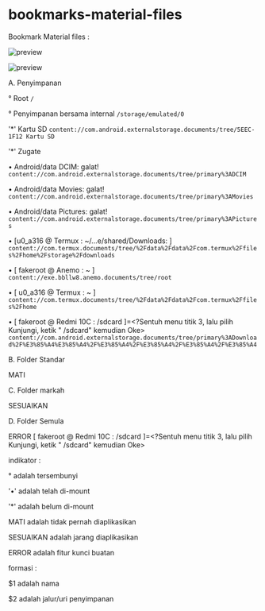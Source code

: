 # bookmarks-material-files

Bookmark Material files :

![preview](./asset/preview.png)

![preview](./asset/preview_1.png)

A. Penyimpanan 

° Root ```/```

° Penyimpanan bersama internal ```/storage/emulated/0```

'*' Kartu SD ```content://com.android.externalstorage.documents/tree/5EEC-1F12 Kartu SD```

'*' Zugate ``` ```

• Android/data DCIM: galat! ```content://com.android.externalstorage.documents/tree/primary%3ADCIM``` 

• Android/data Movies: galat! ```content://com.android.externalstorage.documents/tree/primary%3AMovies```

• Android/data Pictures: galat! ```content://com.android.externalstorage.documents/tree/primary%3APictures```

• [u0_a316 @ Termux : ~/...e/shared/Downloads: ] ```content://com.termux.documents/tree/%2Fdata%2Fdata%2Fcom.termux%2Ffiles%2Fhome%2Fstorage%2Fdownloads```

• [ fakeroot @ Anemo : ~ ] ```content://exe.bbllw8.anemo.documents/tree/root```

• [ u0_a316 @ Termux : ~ ] ```content://com.termux.documents/tree/%2Fdata%2Fdata%2Fcom.termux%2Ffiles%2Fhome```

• [ fakeroot @ Redmi 10C : /sdcard ]=<?Sentuh menu titik 3, lalu pilih Kunjungi, ketik " /sdcard"  kemudian Oke> ```content://com.android.externalstorage.documents/tree/primary%3ADownload%2F%E3%85%A4%E3%85%A4%2F%E3%85%A4%2F%E3%85%A4%2F%E3%85%A4%2F%E3%85%A4```

B. Folder Standar 

MATI


C. Folder markah

SESUAIKAN 


D.  Folder Semula

ERROR [ fakeroot @ Redmi 10C : /sdcard ]=<?Sentuh menu titik 3, lalu pilih Kunjungi, ketik " /sdcard"  kemudian Oke>


indikator :

° adalah tersembunyi

'•' adalah telah di-mount 

'*' adalah belum di-mount

MATI adalah tidak pernah diaplikasikan

SESUAIKAN adalah jarang diaplikasikan

ERROR adalah fitur kunci buatan


formasi :

$1 adalah nama

$2 adalah jalur/uri penyimpanan 

